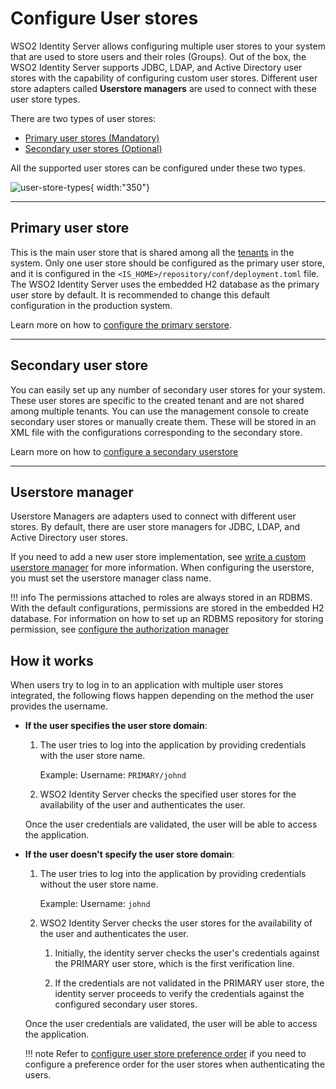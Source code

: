 # Configure User stores

WSO2 Identity Server allows configuring multiple user stores to your system that are used to store users and their roles (Groups). Out of the box, the WSO2 Identity Server supports JDBC, LDAP, and Active Directory user stores with the capability of configuring custom user stores. Different user store adapters called **Userstore managers** are used to connect with these user store types.

There are two types of user stores:

- [Primary user stores (Mandatory)](#primary-user-store)
- [Secondary user stores (Optional)](#secondary-user-store)

All the supported user stores can be configured under these two types.

![user-store-types]({{base_path}}/assets/img/deploy/user-store-types.png){ width:"350"}

---

## Primary user store

This is the main user store that is shared among all the [tenants]({{base_path}}/references/concepts/introduction-to-multitenancy/) in the system. Only one user store should be configured as the primary
user store, and it is configured in the `<IS_HOME>/repository/conf/deployment.toml` file. The WSO2 Identity Server uses the embedded H2 database as the primary user store by default. It is recommended to change this default configuration in the production system.

Learn more on how to [configure the primary serstore]({{base_path}}/deploy/configure-the-primary-user-store).

---

## Secondary user store

You can easily set up any number of secondary user stores for your system. These user stores are specific to the created tenant and are not shared among multiple tenants. You can use the management console to create secondary user stores or manually create them. These will be stored in an XML file with the configurations corresponding to the secondary store.

Learn more on how to [configure a secondary userstore]({{base_path}}/deploy/configure-secondary-user-stores)

---

## Userstore manager

Userstore Managers are adapters used to connect with different user stores. By default, there are user store managers for JDBC, LDAP, and Active Directory user stores.

If you need to add a new user store implementation, see [write a custom userstore manager]({{base_path}}/references/extend/write-a-custom-user-store-manager) for more information. When configuring the userstore, you must set the userstore manager class name.

!!! info
    The permissions attached to roles are always stored in an RDBMS. With the default configurations, permissions are stored in the embedded H2 database. For information on how to set up an RDBMS repository for storing permission, see [configure the authorization manager]({{base_path}}/deploy/configure-the-authorization-manager)

## How it works

When users try to log in to an application with multiple user stores integrated, the following flows happen depending on the method the user provides the username.

- **If the user specifies the user store domain**:

    1. The user tries to log into the application by providing credentials with the user store name.

        Example: Username: `PRIMARY/johnd`

    2. WSO2 Identity Server checks the specified user stores for the availability of the user and authenticates the user.

    Once the user credentials are validated, the user will be able to access the application.

- **If the user doesn't specify the user store domain**:

    1. The user tries to log into the application by providing credentials without the user store name.

        Example: Username: `johnd`

    2. WSO2 Identity Server checks the user stores for the availability of the user and authenticates the user.

        1. Initially, the identity server checks the user's credentials against the PRIMARY user store, which is the first verification line.

        2. If the credentials are not validated in the PRIMARY user store, the identity server proceeds to verify the credentials against the configured secondary user stores.

    Once the user credentials are validated, the user will be able to access the application.

    !!! note
        Refer to [configure user store preference order]({{base_path}}/deploy/configure-user-store-preference-order.md) if you need to configure a preference order for the user stores when authenticating the users.
